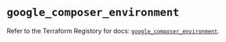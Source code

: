 # `google_composer_environment`

Refer to the Terraform Registory for docs: [`google_composer_environment`](https://registry.terraform.io/providers/hashicorp/google-beta/5.11.0/docs/resources/google_composer_environment).

